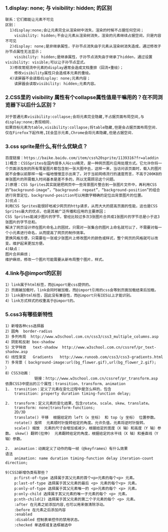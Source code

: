 ### 1.display: none;  与  visibility: hidden; 的区别
    联系：它们都能让元素不可见
    区别：
      1)display:none;会让元素完全从渲染树中消失，渲染的时候不占据任何空间；   
        visibility: hidden;不会让元素从渲染树消失，渲染的元素继续占据空间，只是内容不可见
      2)display: none;是非继承属性，子孙节点消失由于元素从渲染树消失造成，通过修改子孙节点属性无法显示；
        visibility: hidden;是继承属性，子孙节点消失由于继承了hidden，通过设置visibility: visible;可以让子孙节点显式。
      3)修改常规流中元素的display通常会造成文档重排（回流+重绘）；
        修改visibility属性只会造成本元素的重绘。
      4)读屏器不会读取display: none;元素内容；
        读屏器会读取visibility: hidden;元素内容。
  
### 2.CSS里的 visibility 属性有个collapse属性值是干嘛用的？在不同浏览器下以后什么区别？
    对于普通元素visibility:collapse;会将元素完全隐藏,不占据页面布局空间,与display:none;表现相同. 
    如果目标元素为table,visibility:collapse;将table隐藏,但是会占据页面布局空间. 
    仅在Firefox下起作用,IE会显示元素,Chrome会将元素隐藏,但是占据空间.  

### 3.css sprite是什么,有什么优缺点？
    百度链接：https://baike.baidu.com/item/css%20sprite/1139316?fr=aladdin
    1)概念：CSSSprites在国内很多人叫css精灵，是一种网页图片应用处理方式。它允许你将一个页面涉及到的所有零星图片都包含到一张大图中去，这样一来，当访问该页面时，载入的图片就不会像以前那样一幅一幅地慢慢显示出来了。对于当前网络流行的速度而言，不高于200KB的单张图片的所需载入时间基本是差不多的，所以无需顾忌这个问题。
    2)原理：CSS Sprites其实就是把网页中一些背景图片整合到一张图片文件中，再利用CSS的“background-image”，“background- repeat”，“background-position”的组合进行背景定位，background-position可以用数字精确的定位出背景图片的位置。
    3)优点：
    利用CSS Sprites能很好地减少网页的http请求，从而大大的提高页面的性能，这也是CSS Sprites最大的优点，也是其被广泛传播和应用的主要原因；
    CSS Sprites能减少图片的字节，曾经比较过多次3张图片合并成1张图片的字节总是小于这3张图片的字节总和。
    解决了网页设计师在图片命名上的困扰，只需对一张集合的图片上命名就可以了，不需要对每一个小元素进行命名，从而提高了网页的制作效率。
    更换风格方便，只需要在一张或少张图片上修改图片的颜色或样式，整个网页的风格就可以改变。维护起来更加方便。
    4)缺点：
    图片合并麻烦；
    维护麻烦，修改一个图片可能需要从新布局整个图片，样式。
    
 ### 4.link与@import的区别
    1）link属于html标签，而@import是css提供的。
    2）页面被加载时，link会同时被加载，而@import引用的css会等到页面加载结束后加载。
    3）link是html标签，因此没有兼容性，而@import只有IE5以上才能识别。
    4）link方式样式的权重高于@import的。
 ### 5.css3有哪些新特性
    1）新增各种css选择器
    2）圆角  border-radius
    3）多列布局  http://www.w3school.com.cn/css3/css3_multiple_columns.asp                    
    4）阴影和反射 box-shadow  
    5）文字特效   text-shadow  http://www.w3school.com.cn/cssref/pr_text-shadow.asp
    6）线性渐变   Gradients   http://www.runoob.com/css3/css3-gradients.html
    7）多背景（ background-image:url(bg_flower.gif),url(bg_flower_2.gif);  ）
    8）CSS3动画：
                 链接：http://www.w3school.com.cn/cssref/pr_transform.asp
    依靠CSS3中提出的三个属性：transition、transform、animation
    1.  transition：定义了元素在变化过程中是怎么样的，包含
        transition: property duration timing-function delay;
    
    2.  transform：定义元素的变化结果，包含rotate、scale、skew、translate。
        transform: none|transform-functions;
        2D/3D 
        translate() 平移  根据给定的 left（x 坐标） 和 top（y 坐标） 位置参数。 
        rotate() 旋转  元素顺时针旋转给定的角度。允许负值，元素将逆时针旋转。 
        scale() 缩放  元素的尺寸会增加或减少，根据给定的宽度（X 轴）和高度（Y 轴）参数。 skew() 翻转(拉伸)  元素翻转给定的角度，根据给定的水平线（X 轴）和垂直线（Y 轴）参数。
    
    2.  animation：动画定义了动作的每一帧（@keyframes）有什么效果
    语法
        animation: name duration timing-function delay iteration-count direction;
        
    9)CSS3新增伪类有那些？
        p:first-of-type 选择属于其父元素的首个<p>元素的每个<p> 元素。
        p:last-of-type 选择属于其父元素的最后 <p> 元素的每个<p> 元素。
        p:only-of-type 选择属于其父元素唯一的 <p>元素的每个 <p> 元素。
        p:only-child 选择属于其父元素的唯一子元素的每个 <p> 元素。
        p:nth-child(2) 选择属于其父元素的第二个子元素的每个 <p> 元素。
        :after 在元素之前添加内容,也可以用来做清除浮动。
        :before 在元素之后添加内容
        :enabled
        :disabled 控制表单控件的禁用状态。
        :checked 单选框或复选框被选中
    
    
